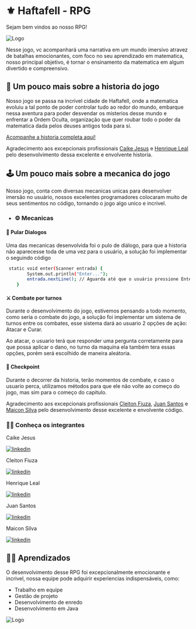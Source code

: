 
# ⚜ Haftafell - RPG
Sejam bem vindos ao nosso RPG!

![Logo](https://media.discordapp.net/attachments/1148430124161699931/1157145409437847672/a-teenager-in-an-all-white-place-looking-at-magical-mathematical-numbers-in-the-air-with-the-color--556842189.png?ex=6556d324&is=65445e24&hm=096d241eacd6ae0d96f8d25f8d08da3d75733bcae16c570174189c51ef2f7d87&=&width=453&height=453)

Nesse jogo, vc acompanhará uma narrativa em um mundo imersivo atravez de batalhas emocionantes, com foco no seu aprendizado em matematica, nosso principal objetivo, é tornar o ensinamento da matematica em algum divertido e compreensivo.

## 📖 Um pouco mais sobre a historia do jogo

Nosso jogo se passa na incrivel cidade de Haftafell, onde a matematica evoluiu a tal ponto de poder controlar tudo ao redor do mundo, embarque nessa aventura para poder desvendar os misterios desse mundo e enfrentar a Ordem Oculta, organização que quer roubar todo o poder da matematica dada pelos deuses antigos toda para si.

[Acompanhe a historia completa aqui!](https://github.com/JuanSantos64/Grupo-6---Turma-A/tree/HistóriaRPG)

Agradecimento aos excepcionais profissionais [Caike Jesus](https://www.linkedin.com/in/caike-jesus-5a37921b2) e [Henrique Leal](https://www.linkedin.com/in/henrique-leal-28733b1b5/) pelo desenvolvimento dessa excelente e envolvente historia.

## 🕹 Um pouco mais sobre a mecanica do jogo
Nosso jogo, conta com diversas mecanicas unicas para desenvolver imersão no usuário, nossos excelentes programadores colocaram muito de seus sentimentos no código, tornando o jogo algo unico e incrivel.

- ### ⚙ Mecanicas
#### 💭 Pular Dialogos
Uma das mecanicas desenvolvida foi o pulo de diálogo, para que a historia não aparecesse toda de uma vez para o usuário, a solução foi implementar o seguindo código

```bash
 static void enter(Scanner entrada) {
        System.out.println("Enter...");
        entrada.nextLine(); // Aguarda até que o usuário pressione Enter
    }
```

#### ⚔ Combate por turnos

Durante o desenvolvimento do jogo, estivemos pensando a todo momento, como seria o combate do jogo, a solução foi implementar um sistema de turnos entre os combates, esse sistema dará ao usuario 2 opções de ação: Atacar e Curar.

Ao atacar, o usuario terá que responder uma pergunta corretamente para que possa aplicar o dano, no turno da maquina ela também tera essas opções, porém será escolhido de maneira aleátoria.

#### 📍 Checkpoint

Durante o decorrer da historia, terão momentos de combate, e caso o usuario perca, utilizamos métodos para que ele não volte ao começo do jogo, mas sim para o começo do capitulo.


Agradecimento aos excepcionais profissionais [Cleiton Fiuza](https://www.linkedin.com/in/cleiton-fiuza-souza-42a553193/), [Juan Santos](https://www.linkedin.com/in/juan-santos-28a001288/) e [Maicon Silva](https://www.linkedin.com/in/maicon-silva-888090212/) pelo desenvolvimento desse excelente e envolvente código.
### 👨‍💻 Conheça os integrantes
Caike Jesus

[![linkedin](https://img.shields.io/badge/linkedin-0A66C2?style=for-the-badge&logo=linkedin&logoColor=white)](https://www.linkedin.com/in/caike-jesus-5a37921b2)

Cleiton Fiuza

[![linkedin](https://img.shields.io/badge/linkedin-0A66C2?style=for-the-badge&logo=linkedin&logoColor=white)](https://www.linkedin.com/in/cleiton-fiuza-souza-42a553193/)

Henrique Leal

[![linkedin](https://img.shields.io/badge/linkedin-0A66C2?style=for-the-badge&logo=linkedin&logoColor=white)](https://www.linkedin.com/in/henrique-leal-28733b1b5/)

Juan Santos

[![linkedin](https://img.shields.io/badge/linkedin-0A66C2?style=for-the-badge&logo=linkedin&logoColor=white)](https://www.linkedin.com/in/juan-santos-28a001288/)

Maicon Silva

[![linkedin](https://img.shields.io/badge/linkedin-0A66C2?style=for-the-badge&logo=linkedin&logoColor=white)](https://www.linkedin.com/in/maicon-silva-888090212/)
## 👨‍🎓 Aprendizados

O desenvolvimento desse RPG foi excepcionalmente emocionante e incrivel, nossa equipe pode adquirir experiencias indispensáveis, como:

- Trabalho em equipe
- Gestão de projeto
- Desenvolvimento de enredo
- Desenvolvimento em Java



![Logo](https://media.discordapp.net/attachments/1148430124161699931/1157144010280935444/RPG_CAPA.png?ex=654d9756&is=653b2256&hm=836fa56b27e4b8c47063ba03111fb30be360db831e180f21ef3f7a1b5c956528&=&width=453&height=453)

